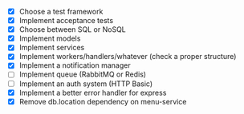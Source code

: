 - [x] Choose a test framework
- [x] Implement acceptance tests
- [x] Choose between SQL or NoSQL
- [x] Implement models
- [x] Implement services
- [x] Implement workers/handlers/whatever (check a proper structure)
- [x] Implement a notification manager
- [ ] Implement queue (RabbitMQ or Redis)
- [ ] Implement an auth system (HTTP Basic)
- [x] Implement a better error handler for express
- [x] Remove db.location dependency on menu-service
